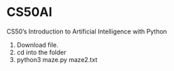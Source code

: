 # CS50AI
CS50’s Introduction to Artificial Intelligence with Python

1. Download file. 
2. cd into the folder
3. python3 maze.py maze2.txt
